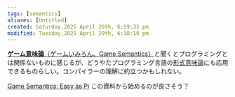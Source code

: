 ```yaml
---
tags: [semantics]
aliases: [Untitled]
created: Saturday,2025 April 26th, 6:59:33 pm
modified: Tuesday,2025 April 29th, 6:38:19 pm
---
```


[**ゲーム意味論**（ゲームいみろん、Game Semantics）](https://ja.wikipedia.org/wiki/%E3%82%B2%E3%83%BC%E3%83%A0%E6%84%8F%E5%91%B3%E8%AB%96)と聞くとプログラミングとは関係ないものに感じるが、どうやたプログラミング言語の[形式意味論](https://ja.wikipedia.org/wiki/%E3%83%97%E3%83%AD%E3%82%B0%E3%83%A9%E3%83%9F%E3%83%B3%E3%82%B0%E8%A8%80%E8%AA%9E%E3%81%AE%E5%BD%A2%E5%BC%8F%E6%84%8F%E5%91%B3%E8%AB%96)にも応用できるものらしい。コンパイラーの理解に約立つかもしれない。

[Game Semantics: Easy as Pi](https://arxiv.org/abs/2011.05248)
この資料から始めるのが良さそう？

